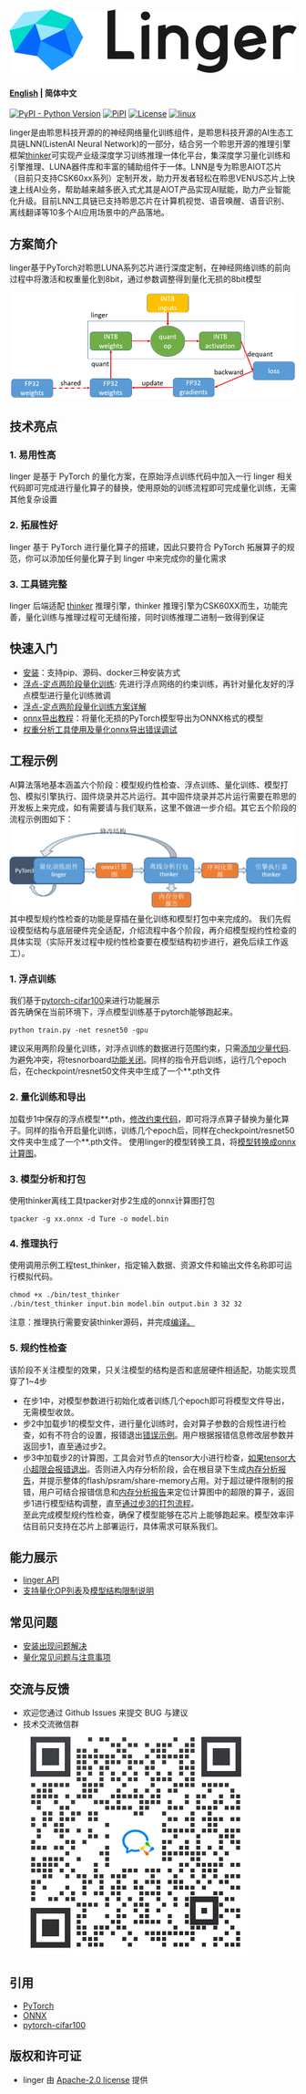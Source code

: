 ![linger_logo](doc/image/linger_logo.png)
--------------------------------------------------------------------------------
#### [English](README_en.md) | 简体中文  
 
[![PyPI - Python Version](https://img.shields.io/pypi/pyversions/pylinger.svg)](https://pypi.org/project/pylinger)
[![PiPI](https://badge.fury.io/py/pylinger.svg)](https://pypi.org/project/pylinger/)
[![License](https://img.shields.io/github/license/LISTENAI/thinker.svg?style=flat-square)](https://github.com/LISTENAI/linger/blob/main/LICENSE)
[![linux](https://github.com/LISTENAI/linger/actions/workflows/auto_test.yml/badge.svg)](https://github.com/LISTENAI/linger/actions/workflows/auto_test.yml)

linger是由聆思科技开源的的神经网络量化训练组件，是聆思科技开源的AI生态工具链LNN(ListenAI Neural Network)的一部分，结合另一个聆思开源的推理引擎框架[thinker](https://github.com/LISTENAI/thinker)可实现产业级深度学习训练推理一体化平台，集深度学习量化训练和引擎推理、LUNA器件库和丰富的辅助组件于一体。LNN是专为聆思AIOT芯片（目前只支持CSK60xx系列）定制开发，助力开发者轻松在聆思VENUS芯片上快速上线AI业务，帮助越来越多嵌入式尤其是AIOT产品实现AI赋能，助力产业智能化升级。目前LNN工具链已支持聆思芯片在计算机视觉、语音唤醒、语音识别、离线翻译等10多个AI应用场景中的产品落地。

## 方案简介
linger基于PyTorch对聆思LUNA系列芯片进行深度定制，在神经网络训练的前向过程中将激活和权重量化到8bit，通过参数调整得到量化无损的8bit模型

![doc/image/solution.png](doc/image/solution.png)

## 技术亮点
### 1. 易用性高
linger 是基于 PyTorch 的量化方案，在原始浮点训练代码中加入一行 linger 相关代码即可完成进行量化算子的替换，使用原始的训练流程即可完成量化训练，无需其他复杂设置

### 2. 拓展性好
linger 基于 PyTorch 进行量化算子的搭建，因此只要符合 PyTorch 拓展算子的规范，你可以添加任何量化算子到 linger 中来完成你的量化需求

### 3. 工具链完整
linger 后端适配 [thinker](https://github.com/LISTENAI/thinker) 推理引擎，thinker 推理引擎为CSK60XX而生，功能完善，量化训练与推理过程可无缝衔接，同时训练推理二进制一致得到保证


## 快速入门
- [安装](doc/tutorial/install.md)：支持pip、源码、docker三种安装方式
- [浮点-定点两阶段量化训练](doc/tutorial/get_started_for_two_stage.md): 先进行浮点网络的约束训练，再针对量化友好的浮点模型进行量化训练微调
- [浮点-定点两阶段量化训练方案详解](doc/tutorial/two_stage_quant_aware_train.md)
- [onnx导出教程](doc/tutorial/from_mode_to_onnx.md)：将量化无损的PyTorch模型导出为ONNX格式的模型
- [权重分析工具使用及量化onnx导出错误调试](doc/tutorial/wb_analyse_tool_and_onnx_export_debug_tool.md)

## 工程示例
AI算法落地基本涵盖六个阶段：模型规约性检查、浮点训练、量化训练、模型打包、模拟引擎执行、固件烧录并芯片运行。其中固件烧录并芯片运行需要在聆思的开发板上来完成，如有需要请与我们联系，这里不做进一步介绍。其它五个阶段的流程示例图如下：  
![lnn_flow_path](doc/image/lnn_flow_path.png)  
其中模型规约性检查的功能是穿插在量化训练和模型打包中来完成的。 
我们先假设模型结构与底层硬件完全适配，介绍流程中各个阶段，再介绍模型规约性检查的具体实现（实际开发过程中规约性检查要在模型结构初步进行，避免后续工作返工）。
### 1. 浮点训练
  我们基于[pytorch-cifar100](https://github.com/weiaicunzai/pytorch-cifar100)来进行功能展示  
  首先确保在当前环境下，浮点模型训练基于pytorch能够跑起来。 
```Shell
python train.py -net resnet50 -gpu
```
  建议采用两阶段量化训练，对浮点训练的数据进行范围约束，只需[添加少量代码](https://github.com/LISTENAI/thinker/blob/main/thinker/docs/tutorial/resnet_modify1.md).  
  为避免冲突，将tesnorboard[功能关闭](https://github.com/LISTENAI/thinker/blob/main/thinker/docs/tutorial/resnet_modify2.md)。同样的指令开启训练，运行几个epoch后，在checkpoint/resnet50文件夹中生成了一个**.pth文件

### 2. 量化训练和导出
  加载步1中保存的浮点模型**.pth，[修改约束代码](https://github.com/LISTENAI/thinker/blob/main/thinker/docs/images/linger_set2.png)，即可将浮点算子替换为量化算子。同样的指令开启量化训练，训练几个epoch后，同样在checkpoint/resnet50文件夹中生成了一个**.pth文件。
  使用linger的模型转换工具，将[模型转换成onnx计算图](https://github.com/LISTENAI/thinker/blob/main/thinker/docs/images/onnx_export.png)。

### 3. 模型分析和打包
  使用thinker离线工具tpacker对步2生成的onnx计算图打包  
```Shell
tpacker -g xx.onnx -d Ture -o model.bin
```

### 4. 推理执行
  使用调用示例工程test_thinker，指定输入数据、资源文件和输出文件名称即可运行模拟代码。  
```Shell
chmod +x ./bin/test_thinker
./bin/test_thinker input.bin model.bin output.bin 3 32 32
```
  注意：推理执行需要安装thinker源码，并完成[编译。](https://github.com/LISTENAI/thinker/blob/main/thinker/docs/tutorial/install.md)


### 5. 规约性检查
  该阶段不关注模型的效果，只关注模型的结构是否和底层硬件相适配，功能实现贯穿了1~4步
  * 在步1中，对模型参数进行初始化或者训练几个epoch即可将模型文件导出，无需模型收敛。
  * 步2中加载步1的模型文件，进行量化训练时，会对算子参数的合规性进行检查，如有不符合的设置，报错退出[错误示例](https://github.com/LISTENAI/thinker/blob/main/thinker/docs/images/resnet50_linger_err.png)。用户根据报错信息修改层参数并返回步1，直至通过步2。
  * 步3中加载步2的计算图，工具会对节点的tensor大小进行检查，[如果tensor大小超限会报错退出](https://github.com/LISTENAI/thinker/blob/main/thinker/docs/images/Resnet50_err.png)。否则进入内存分析阶段，会在根目录下生成[内存分析报告](https://github.com/LISTENAI/thinker/blob/main/thinker/docs/images/Resnet50_Mem1.png)，并提示整体的flash/psram/share-memory占用。对于超过硬件限制的报错，用户可结合报错信息和[内存分析报告](https://github.com/LISTENAI/thinker/blob/main/thinker/docs/images/Resnet50_Mem2.png)来定位计算图中的超限的算子，返回步1进行模型结构调整，直至[通过步3的打包流程](https://github.com/LISTENAI/thinker/blob/main/thinker/docs/images/Resnet50_sucess.png)。   
  至此完成模型规约性检查，确保了模型能够在芯片上能够跑起来。模型效率评估目前只支持在芯片上部署运行，具体需求可联系我们。

## 能力展示
- [linger API](doc/tutorial/linger_api.md)
- [支持量化OP列表](doc/tutorial/support_quant_ops.md)及[模型结构限制说明](https://github.com/LISTENAI/thinker/blob/main/thinker/docs/tutorial/restrain_of_model.md)

## 常见问题
- [安装出现问题解决](doc/tutorial/install_bugs.md)
- [量化常见问题与注意事项](doc/tutorial/quant_faq.md)

## 交流与反馈
- 欢迎您通过 Github Issues 来提交 BUG 与建议
- 技术交流微信群  
![concat us](doc/image/contact_me_qr.png)

## 引用
- [PyTorch](https://github.com/pytorch/pytorch)
- [ONNX](https://github.com/onnx/onnx)
- [pytorch-cifar100](https://github.com/weiaicunzai/pytorch-cifar100)

## 版权和许可证
- linger 由 [Apache-2.0 license](LICENSE) 提供

